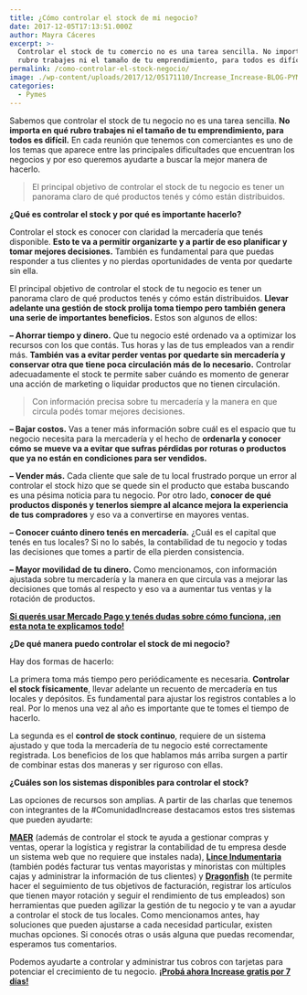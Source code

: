 ```yaml
---
title: ¿Cómo controlar el stock de mi negocio?
date: 2017-12-05T17:13:51.000Z
author: Mayra Cáceres
excerpt: >-
  Controlar el stock de tu comercio no es una tarea sencilla. No importa en qué
  rubro trabajes ni el tamaño de tu emprendimiento, para todos es difícil
permalink: /como-controlar-el-stock-negocio/
image: ./wp-content/uploads/2017/12/05171110/Increase_Increase-BLOG-PYMES.jpg
categories:
  - Pymes
---
```

Sabemos que controlar el stock de tu negocio no es una tarea sencilla. **No importa en qué rubro trabajes ni el tamaño de tu emprendimiento, para todos es difícil.** En cada reunión que tenemos con comerciantes es uno de los temas que aparece entre las principales dificultades que encuentran los negocios y por eso queremos ayudarte a buscar la mejor manera de hacerlo.

> El principal objetivo de controlar el stock de tu negocio es tener un panorama claro de qué productos tenés y cómo están distribuidos.

**¿Qué es controlar el stock y por qué es importante hacerlo?**

Controlar el stock es conocer con claridad la mercadería que tenés disponible. **Esto te va a permitir organizarte y a partir de eso planificar y tomar mejores decisiones.** También es fundamental para que puedas responder a tus clientes y no pierdas oportunidades de venta por quedarte sin ella.

El principal objetivo de controlar el stock de tu negocio es tener un panorama claro de qué productos tenés y cómo están distribuidos. **Llevar adelante una gestión de stock prolija toma tiempo pero también genera una serie de importantes beneficios.** Estos son algunos de ellos:

**&#8211; Ahorrar tiempo y dinero.** Que tu negocio esté ordenado va a optimizar los recursos con los que contás. Tus horas y las de tus empleados van a rendir más. **También vas a evitar perder ventas por quedarte sin mercadería y conservar otra que tiene poca circulación más de lo necesario.** Controlar adecuadamente el stock te permite saber cuándo es momento de generar una acción de marketing o liquidar productos que no tienen circulación.

> Con información precisa sobre tu mercadería y la manera en que circula podés tomar mejores decisiones.

**&#8211; Bajar costos.** Vas a tener más información sobre cuál es el espacio que tu negocio necesita para la mercadería y el hecho de **ordenarla y conocer cómo se mueve va a evitar que sufras pérdidas por roturas o productos que ya no están en condiciones para ser vendidos.**

**&#8211; Vender más.** Cada cliente que sale de tu local frustrado porque un error al controlar el stock hizo que se quede sin el producto que estaba buscando es una pésima noticia para tu negocio. Por otro lado, **conocer de qué productos disponés y tenerlos siempre al alcance mejora la experiencia de tus compradores** y eso va a convertirse en mayores ventas.

**&#8211; Conocer cuánto dinero tenés en mercadería.** ¿Cuál es el capital que tenés en tus locales? Si no lo sabés, la contabilidad de tu negocio y todas las decisiones que tomes a partir de ella pierden consistencia.

**&#8211; Mayor movilidad de tu dinero.** Como mencionamos, con información ajustada sobre tu mercadería y la manera en que circula vas a mejorar las decisiones que tomás al respecto y eso va a aumentar tus ventas y la rotación de productos.

**<a href="https://www.increasecard.com/como-funciona-mercado-pago/" target="_blank" rel="noopener">Si querés usar Mercado Pago y tenés dudas sobre cómo funciona, ¡en esta nota te explicamos todo!</a>**

**¿De qué manera puedo controlar el stock de mi negocio?**

Hay dos formas de hacerlo:

La primera toma más tiempo pero periódicamente es necesaria. **Controlar el stock físicamente**, llevar adelante un recuento de mercadería en tus locales y depósitos. Es fundamental para ajustar los registros contables a lo real. Por lo menos una vez al año es importante que te tomes el tiempo de hacerlo.

La segunda es el **control de stock continuo**, requiere de un sistema ajustado y que toda la mercadería de tu negocio esté correctamente registrada. Los beneficios de los que hablamos más arriba surgen a partir de combinar estas dos maneras y ser riguroso con ellas.

**¿Cuáles son los sistemas disponibles para controlar el stock?**

Las opciones de recursos son amplias. A partir de las charlas que tenemos con integrantes de la #ComunidadIncrease destacamos estos tres sistemas que pueden ayudarte:

**<a href="http://www.maersoft.com.ar/" target="_blank" rel="noopener">MAER</a>** (además de controlar el stock te ayuda a gestionar compras y ventas, operar la logística y registrar la contabilidad de tu empresa desde un sistema web que no requiere que instales nada), **<a href="https://www.zoologic.com.ar/main/productos/lince/" target="_blank" rel="noopener">Lince Indumentaria</a>** (también podés facturar tus ventas mayoristas y minoristas con múltiples cajas y administrar la información de tus clientes) y **<a href="https://www.zoologic.com.ar/main/productos/dragonfish/" target="_blank" rel="noopener">Dragonfish</a>** (te permite hacer el seguimiento de tus objetivos de facturación, registrar los artículos que tienen mayor rotación y seguir el rendimiento de tus empleados) son herramientas que pueden agilizar la gestión de tu negocio y te van a ayudar a controlar el stock de tus locales. Como mencionamos antes, hay soluciones que pueden ajustarse a cada necesidad particular, existen muchas opciones. Si conocés otras o usás alguna que puedas recomendar, esperamos tus comentarios.

Podemos ayudarte a controlar y administrar tus cobros con tarjetas para potenciar el crecimiento de tu negocio. <a href="http://bit.ly/Increase-Blog" target="_blank" rel="noopener"><strong>¡Probá ahora Increase gratis por 7 días!</strong></a>
